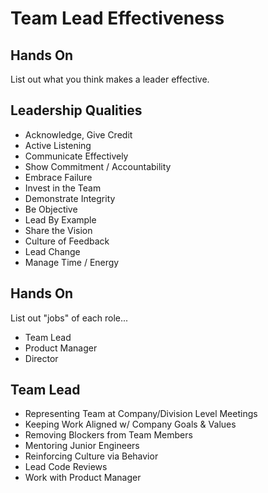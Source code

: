 # Team Lead Effectiveness

## Hands On

List out what you think makes a leader effective.

## Leadership Qualities

* Acknowledge, Give Credit
* Active Listening
* Communicate Effectively
* Show Commitment / Accountability
* Embrace Failure
* Invest in the Team
* Demonstrate Integrity
* Be Objective
* Lead By Example
* Share the Vision
* Culture of Feedback
* Lead Change
* Manage Time / Energy

## Hands On

List out "jobs" of each role...
* Team Lead
* Product Manager
* Director

## Team Lead
* Representing Team at Company/Division Level Meetings
* Keeping Work Aligned w/ Company Goals & Values
* Removing Blockers from Team Members
* Mentoring Junior Engineers
* Reinforcing Culture via Behavior
* Lead Code Reviews
* Work with Product Manager

